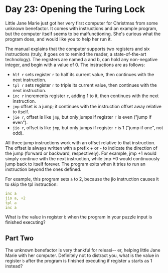 # Day 23: Opening the Turing Lock

Little Jane Marie just got her very first computer for Christmas
from some unknown benefactor. It comes with instructions and an example program,
but the computer itself seems to be malfunctioning.
She's curious what the program does, and would like you to help her run it.

The manual explains that the computer supports two registers and six instructions
(truly, it goes on to remind the reader, a state-of-the-art technology).
The registers are named a and b, can hold any non-negative integer,
and begin with a value of 0. The instructions are as follows:

- `hlf r` sets register `r` to half its current value,
then continues with the next instruction.
- `tpl r` sets register `r` to triple its current value,
then continues with the next instruction.
- `inc r` increments register `r`, adding 1 to it,
then continues with the next instruction.
- `jmp` offset is a jump;
it continues with the instruction offset away relative to itself.
- `jie r`, offset is like `jmp`,
but only jumps if register `r` is even ("jump if even").
- `jio r`, offset is like `jmp`,
but only jumps if register `r` is 1 ("jump if one", not odd).

All three jump instructions work with an offset relative to that instruction.
The offset is always written with a prefix + or - to indicate
the direction of the jump (forward or backward, respectively).
For example, jmp +1 would simply continue with the next instruction,
while jmp +0 would continuously jump back to itself forever.
The program exits when it tries to run an instruction beyond the ones defined.

For example, this program sets `a` to 2,
because the jio instruction causes it to skip the tpl instruction:

```yml
inc a
jio a, +2
tpl a
inc a
```

What is the value in register `b` when the program
in your puzzle input is finished executing?

## Part Two

The unknown benefactor is very thankful for releasi-- er,
helping little Jane Marie with her computer.
Definitely not to distract you, what is the value in
register `b` after the program is finished executing
if register `a` starts as 1 instead?
